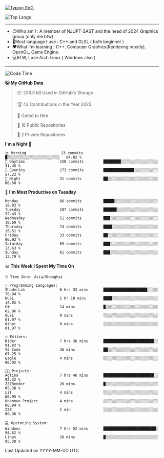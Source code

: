 <a href="https://git.io/typing-svg">
  <img src="https://readme-typing-svg.demolab.com?font=Fira+Code&pause=1000&random=false&width=435&separator=%3D&lines=std%3A%3Aprintln(%22Hello,+world!%22);" alt="Typing SVG" />
</a>

![Top Langs](https://github-readme-stats.vercel.app/api/top-langs/?username=FOTH0626&theme=transparent)

---

- 😉Who am I : A member of NJUPT-SAST and the head of 2024 Graphics group (only me btw)
- 📖Most language I use : C++ and GLSL ( both beginner )
- ❤What I'm learning : C++, Computer Graphics(Rendering mostly), OpenGL, Game Engine.
- 💻BTW, I use Arch Linux ( Windows also )
---
<!--START_SECTION:waka-->
![Code Time](http://img.shields.io/badge/Code%20Time-148%20hrs%2020%20mins-blue)

**🐱 My GitHub Data** 

> 📦 208.5 kB Used in GitHub's Storage 
 > 
> 🏆 43 Contributions in the Year 2025
 > 
> 💼 Opted to Hire
 > 
> 📜 18 Public Repositories 
 > 
> 🔑 2 Private Repositories 
 > 
**I'm a Night 🦉** 

```text
🌞 Morning                23 commits          █░░░░░░░░░░░░░░░░░░░░░░░░   04.82 % 
🌆 Daytime                150 commits         ████████░░░░░░░░░░░░░░░░░   31.45 % 
🌃 Evening                273 commits         ██████████████░░░░░░░░░░░   57.23 % 
🌙 Night                  31 commits          ██░░░░░░░░░░░░░░░░░░░░░░░   06.50 % 
```
📅 **I'm Most Productive on Tuesday** 

```text
Monday                   86 commits          █████░░░░░░░░░░░░░░░░░░░░   18.03 % 
Tuesday                  107 commits         ██████░░░░░░░░░░░░░░░░░░░   22.43 % 
Wednesday                51 commits          ███░░░░░░░░░░░░░░░░░░░░░░   10.69 % 
Thursday                 74 commits          ████░░░░░░░░░░░░░░░░░░░░░   15.51 % 
Friday                   33 commits          ██░░░░░░░░░░░░░░░░░░░░░░░   06.92 % 
Saturday                 65 commits          ███░░░░░░░░░░░░░░░░░░░░░░   13.63 % 
Sunday                   61 commits          ███░░░░░░░░░░░░░░░░░░░░░░   12.79 % 
```


📊 **This Week I Spent My Time On** 

```text
🕑︎ Time Zone: Asia/Shanghai

💬 Programming Languages: 
ShaderLab                6 hrs 33 mins       ████████████████████░░░░░   78.94 % 
HLSL                     1 hr 10 mins        ████░░░░░░░░░░░░░░░░░░░░░   14.05 % 
C#                       14 mins             █░░░░░░░░░░░░░░░░░░░░░░░░   02.86 % 
GLSL                     9 mins              ░░░░░░░░░░░░░░░░░░░░░░░░░   01.97 % 
Other                    9 mins              ░░░░░░░░░░░░░░░░░░░░░░░░░   01.97 % 

🔥 Editors: 
Rider                    7 hrs 38 mins       ███████████████████████░░   91.83 % 
VS Code                  36 mins             ██░░░░░░░░░░░░░░░░░░░░░░░   07.25 % 
Eagle                    4 mins              ░░░░░░░░░░░░░░░░░░░░░░░░░   00.92 % 

🐱‍💻 Projects: 
Aglina                   7 hrs 40 mins       ███████████████████████░░   92.32 % 
ZZZRender                26 mins             █░░░░░░░░░░░░░░░░░░░░░░░░   05.38 % 
Lit                      4 mins              ░░░░░░░░░░░░░░░░░░░░░░░░░   00.95 % 
Unknown Project          4 mins              ░░░░░░░░░░░░░░░░░░░░░░░░░   00.94 % 
ZZZ                      1 min               ░░░░░░░░░░░░░░░░░░░░░░░░░   00.36 % 

💻 Operating System: 
Windows                  7 hrs 52 mins       ████████████████████████░   94.62 % 
Linux                    26 mins             █░░░░░░░░░░░░░░░░░░░░░░░░   05.38 % 
```


 Last Updated on YYYY-MM-DD UTC
<!--END_SECTION:waka-->
